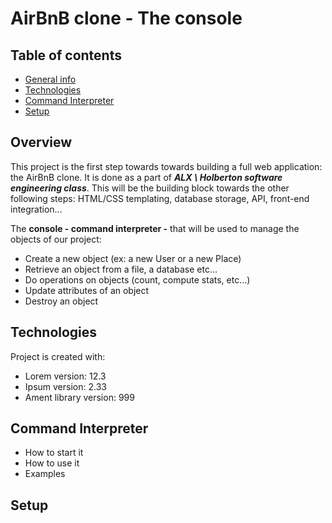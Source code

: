 # AirBnB clone - The console

## Table of contents
* [General info](#general-info)
* [Technologies](#technologies)
* [Command Interpreter](#command-interpreter)
* [Setup](#setup)

## Overview
This project is the first step towards towards building a full web application: the AirBnB clone. It is done as a part of ***ALX \ Holberton software engineering class***. This will be the building block towards the other following steps: HTML/CSS templating, database storage, API, front-end integration…

The **console - command interpreter -** that will be used to manage the objects of our project:
- Create a new object (ex: a new User or a new Place)
- Retrieve an object from a file, a database etc…
- Do operations on objects (count, compute stats, etc…)
- Update attributes of an object
- Destroy an object

## Technologies
Project is created with:
* Lorem version: 12.3
* Ipsum version: 2.33
* Ament library version: 999

## Command Interpreter
* How to start it
* How to use it
* Examples

## Setup
